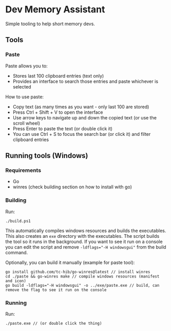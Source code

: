 # Dev Memory Assistant

Simple tooling to help short memory devs.

## Tools

### Paste

Paste allows you to:
- Stores last 100 clipboard entries (text only)
- Provides an interface to search those entries and paste whichever is selected

How to use paste:
- Copy text (as many times as you want - only last 100 are stored)
- Press Ctrl + Shift + V to open the interface
- Use arrow keys to navigate up and down the copied text (or use the scroll wheel)
- Press Enter to paste the text (or double click it)
- You can use Ctrl + S to focus the search bar (or click it) and filter clipboard entries

## Running tools (Windows)

### Requirements

- Go
- winres (check building section on how to install with go)

### Building

Run:

```
./build.ps1
```

This automatically compiles windows resources and builds the executables. This also creates an `exe` directory with the executables.
The script builds the tool so it runs in the background. If you want to see it run on a console you can edit the script and remove `-ldflags="-H windowsgui"` from the build command.

Optionally, you can build it manually (example for paste tool):

```
go install github.com/tc-hib/go-winres@latest // install winres
cd ./paste && go-winres make // compile windows resources (manifest and icon)
go build -ldflags="-H windowsgui" -o ../exe/paste.exe // build, can remove the flag to see it run on the console
```

### Running

Run:

```
./paste.exe // (or double click the thing)
```
